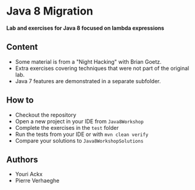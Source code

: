 # Java 8 Migration

**Lab and exercises for Java 8 focused on lambda expressions**

## Content

- Some material is from a "Night Hacking" with Brian Goetz.
- Extra exercises covering techniques that were not part of the original lab.
- Java 7 features are demonstrated in a separate subfolder.

## How to

- Checkout the repository
- Open a new project in your IDE from `Java8Workshop`
- Complete the exercises in the `test` folder
- Run the tests from your IDE or with `mvn clean verify`
- Compare your solutions to `Java8WorkshopSolutions`

## Authors

* Youri Ackx
* Pierre Verhaeghe

